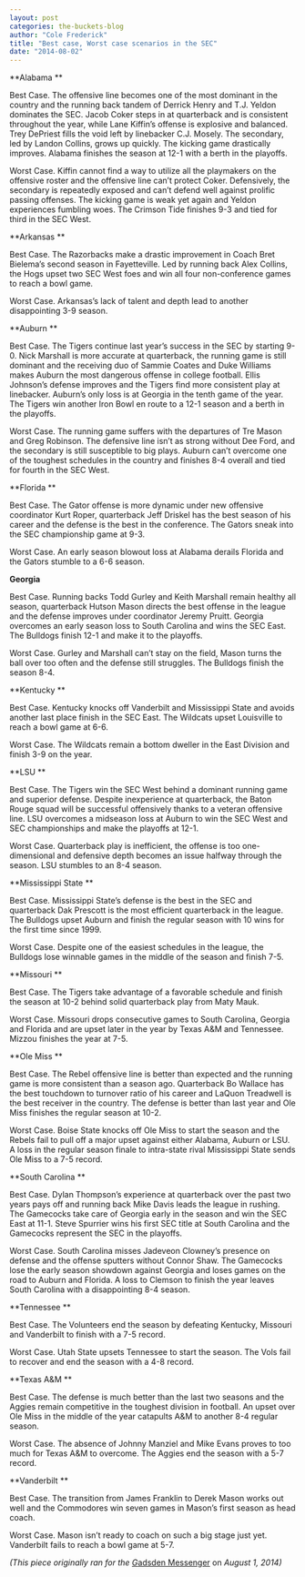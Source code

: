 ```yaml
---
layout: post
categories: the-buckets-blog
author: "Cole Frederick"
title: "Best case, Worst case scenarios in the SEC"
date: "2014-08-02"
---
```


**Alabama **

Best Case. The offensive line becomes one of the most dominant in the country and the running back tandem of Derrick Henry and T.J. Yeldon dominates the SEC. Jacob Coker steps in at quarterback and is consistent throughout the year, while Lane Kiffin’s offense is explosive and balanced. Trey DePriest fills the void left by linebacker C.J. Mosely. The secondary, led by Landon Collins, grows up quickly. The kicking game drastically improves. Alabama finishes the season at 12-1 with a berth in the playoffs.

Worst Case. Kiffin cannot find a way to utilize all the playmakers on the offensive roster and the offensive line can’t protect Coker. Defensively, the secondary is repeatedly exposed and can’t defend well against prolific passing offenses. The kicking game is weak yet again and Yeldon experiences fumbling woes. The Crimson Tide finishes 9-3 and tied for third in the SEC West.

**Arkansas **

Best Case. The Razorbacks make a drastic improvement in Coach Bret Bielema’s second season in Fayetteville. Led by running back Alex Collins, the Hogs upset two SEC West foes and win all four non-conference games to reach a bowl game.

Worst Case. Arkansas’s lack of talent and depth lead to another disappointing 3-9 season.

**Auburn **

Best Case. The Tigers continue last year’s success in the SEC by starting 9-0. Nick Marshall is more accurate at quarterback, the running game is still dominant and the receiving duo of Sammie Coates and Duke Williams makes Auburn the most dangerous offense in college football. Ellis Johnson’s defense improves and the Tigers find more consistent play at linebacker. Auburn’s only loss is at Georgia in the tenth game of the year. The Tigers win another Iron Bowl en route to a 12-1 season and a berth in the playoffs.

Worst Case. The running game suffers with the departures of Tre Mason and Greg Robinson. The defensive line isn’t as strong without Dee Ford, and the secondary is still susceptible to big plays. Auburn can’t overcome one of the toughest schedules in the country and finishes 8-4 overall and tied for fourth in the SEC West.

**Florida **

Best Case. The Gator offense is more dynamic under new offensive coordinator Kurt Roper, quarterback Jeff Driskel has the best season of his career and the defense is the best in the conference. The Gators sneak into the SEC championship game at 9-3.

Worst Case. An early season blowout loss at Alabama derails Florida and the Gators stumble to a 6-6 season.

**Georgia**

Best Case. Running backs Todd Gurley and Keith Marshall remain healthy all season, quarterback Hutson Mason directs the best offense in the league and the defense improves under coordinator Jeremy Pruitt. Georgia overcomes an early season loss to South Carolina and wins the SEC East. The Bulldogs finish 12-1 and make it to the playoffs.

Worst Case. Gurley and Marshall can’t stay on the field, Mason turns the ball over too often and the defense still struggles. The Bulldogs finish the season 8-4.

**Kentucky **

Best Case. Kentucky knocks off Vanderbilt and Mississippi State and avoids another last place finish in the SEC East. The Wildcats upset Louisville to reach a bowl game at 6-6.

Worst Case. The Wildcats remain a bottom dweller in the East Division and finish 3-9 on the year.

**LSU **

Best Case. The Tigers win the SEC West behind a dominant running game and superior defense. Despite inexperience at quarterback, the Baton Rouge squad will be successful offensively thanks to a veteran offensive line. LSU overcomes a midseason loss at Auburn to win the SEC West and SEC championships and make the playoffs at 12-1.

Worst Case. Quarterback play is inefficient, the offense is too one-dimensional and defensive depth becomes an issue halfway through the season. LSU stumbles to an 8-4 season.

**Mississippi State **

Best Case. Mississippi State’s defense is the best in the SEC and quarterback Dak Prescott is the most efficient quarterback in the league. The Bulldogs upset Auburn and finish the regular season with 10 wins for the first time since 1999.

Worst Case. Despite one of the easiest schedules in the league, the Bulldogs lose winnable games in the middle of the season and finish 7-5.

**Missouri **

Best Case. The Tigers take advantage of a favorable schedule and finish the season at 10-2 behind solid quarterback play from Maty Mauk.

Worst Case. Missouri drops consecutive games to South Carolina, Georgia and Florida and are upset later in the year by Texas A&M and Tennessee. Mizzou finishes the year at 7-5.

**Ole Miss **

Best Case. The Rebel offensive line is better than expected and the running game is more consistent than a season ago. Quarterback Bo Wallace has the best touchdown to turnover ratio of his career and LaQuon Treadwell is the best receiver in the country. The defense is better than last year and Ole Miss finishes the regular season at 10-2.

Worst Case. Boise State knocks off Ole Miss to start the season and the Rebels fail to pull off a major upset against either Alabama, Auburn or LSU. A loss in the regular season finale to intra-state rival Mississippi State sends Ole Miss to a 7-5 record.

**South Carolina **

Best Case. Dylan Thompson’s experience at quarterback over the past two years pays off and running back Mike Davis leads the league in rushing. The Gamecocks take care of Georgia early in the season and win the SEC East at 11-1. Steve Spurrier wins his first SEC title at South Carolina and the Gamecocks represent the SEC in the playoffs.

Worst Case. South Carolina misses Jadeveon Clowney’s presence on defense and the offense sputters without Connor Shaw. The Gamecocks lose the early season showdown against Georgia and loses games on the road to Auburn and Florida. A loss to Clemson to finish the year leaves South Carolina with a disappointing 8-4 season.

**Tennessee **

Best Case. The Volunteers end the season by defeating Kentucky, Missouri and Vanderbilt to finish with a 7-5 record.

Worst Case. Utah State upsets Tennessee to start the season. The Vols fail to recover and end the season with a 4-8 record.

**Texas A&M **

Best Case. The defense is much better than the last two seasons and the Aggies remain competitive in the toughest division in football. An upset over Ole Miss in the middle of the year catapults A&M to another 8-4 regular season.

Worst Case. The absence of Johnny Manziel and Mike Evans proves to too much for Texas A&M to overcome. The Aggies end the season with a 5-7 record.

**Vanderbilt **

Best Case. The transition from James Franklin to Derek Mason works out well and the Commodores win seven games in Mason’s first season as head coach.

Worst Case. Mason isn’t ready to coach on such a big stage just yet. Vanderbilt fails to reach a bowl game at 5-7.

_(This piece originally ran for the [G](http://gadsdenmessenger.com)_[adsden Messenger](http://gadsdenmessenger.com/2014/08/01/in-around-sec-football-3/) on _August 1, 2014)_

